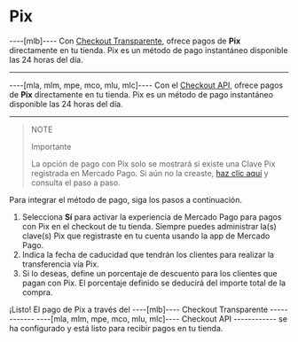 # Pix

----[mlb]----
Con [Checkout Transparente](/developers/es/guides/checkout-api/landing), ofrece pagos de **Pix** directamente en tu tienda. Pix es un método de pago instantáneo disponible las 24 horas del día.

------------ 

----[mla, mlm, mpe, mco, mlu, mlc]----
Con el [Checkout API](/developers/es/guides/checkout-api/landing), ofrece pagos de **Pix** directamente en tu tienda. Pix es un método de pago instantáneo disponible las 24 horas del día.

------------

> NOTE
>
> Importante
> 
> La opción de pago con Pix solo se mostrará si existe una Clave Pix registrada en Mercado Pago. Si aún no la creaste, [haz clic aquí](https://www.youtube.com/watch?v=60tApKYVnkA) y consulta el paso a paso.

Para integrar el método de pago, siga los pasos a continuación.

1. Selecciona **Sí** para activar la experiencia de Mercado Pago para pagos con Pix en el checkout de tu tienda. Siempre puedes administrar la(s) clave(s) Pix que registraste en tu cuenta usando la app de Mercado Pago.
2. Indica la fecha de caducidad que tendrán los clientes para realizar la transferencia vía Pix.
3. Si lo deseas, define un porcentaje de descuento para los clientes que pagan con Pix. El porcentaje definido se deducirá del importe total de la compra.

¡Listo! El pago de Pix a través del ----[mlb]---- Checkout Transparente ------------ ----[mla, mlm, mpe, mco, mlu, mlc]---- Checkout API ------------ se ha configurado y está listo para recibir pagos en tu tienda.